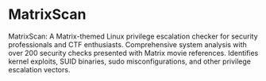 # MatrixScan
MatrixScan: A Matrix-themed Linux privilege escalation checker for security professionals and CTF enthusiasts. Comprehensive system analysis with over 200 security checks presented with Matrix movie references. Identifies kernel exploits, SUID binaries, sudo misconfigurations, and other privilege escalation vectors. 
